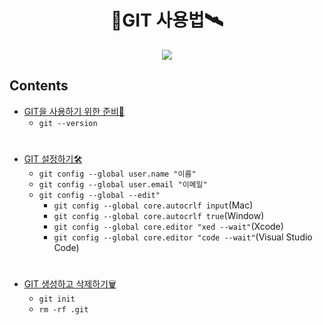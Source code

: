 <h1 align = "center">🚀GIT 사용법🛰</h1>

<p align = "center"><img src = "https://git-scm.com/images/logo@2x.png"/></p>

## Contents
- [GIT을 사용하기 위한 준비💾](https://github.com/sustainable-git/GIT/blob/main/contents/01_preparation.md)
  - `git --version`
#
- [GIT 설정하기🛠](https://github.com/sustainable-git/GIT/blob/main/contents/02_setting.md)
  - `git config --global user.name "이름"`
  - `git config --global user.email "이메일"`
  - `git config --global --edit"`
    - `git config --global core.autocrlf input`(Mac)
    - `git config --global core.autocrlf true`(Window)
    - `git config --global core.editor "xed --wait"`(Xcode)
    - `git config --global core.editor "code --wait"`(Visual Studio Code)
#
- [GIT 생성하고 삭제하기🗑](https://github.com/sustainable-git/GIT/blob/main/contents/03_init.md)
  -  `git init`
  -  `rm -rf .git`
